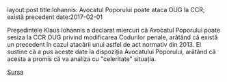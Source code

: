 layout:post
title:Iohannis: Avocatul Poporului poate ataca OUG la CCR; există precedent
date:2017-02-01


Președintele Klaus Iohannis a declarat miercuri că Avocatul Poporului poate sesiza la CCR OUG privind modificarea Codurilor penale, arătând că există un precedent în cazul atacării unui astfel de act normativ din 2013. El sustine că a pus aceste date la dispoziția Avocatului Poporului, arătând că acesta a promis că va analiza cu "celeritate" situația. 


[Sursa](http://www.agerpres.ro/politica/2017/02/01/alerta-presedintele-iohannis-merge-la-avocatul-poporului-11-22-07)

